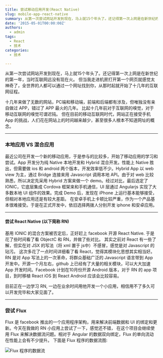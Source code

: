 ```yaml
---
title: 尝试移动应用开发(React Native)
slug: mobile-app-react-native
summary: 从第一次尝试网站开发到现在，马上就15个年头了。还记得第一次上网是在新世纪的第一年，当时互联网远没有现在火。但当我走进机房打开第一个网页就感觉太神奇了，全世界的人都可以通过一个网址找到你，从那时起就开始了十几年的互联网征程。
date: '2015-05-01T00:00:00Z'
authors:
  - admin
tags:
  - React
  - 技术
categories:
  - 技术

---
```


从第一次尝试网站开发到现在，马上就15个年头了。还记得第一次上网是在新世纪的第一年，当时互联网远没有现在火。
但当我走进机房打开第一个网页就感觉太神奇了，全世界的人都可以通过一个网址找到你，从那时起就开始了十几年的互联网征程。

十几年来做了无数的网站，PC端和移动端，前端和后端都有涉及，但唯独没有亲自做过 APP，错过了 APP 最火的几年。
比起十几年前对于互联网的嗅觉，对于移动互联网的嗅觉可谓迟钝。
但在目前的移动互联网时代，网站正在接受手机 App 的挑战，人们花在网站上的时间越来越少，甚至很多人根本不知道网址的概念。

---

### 本地应用 VS 混合应用

最近公司在开发一个新的移动应用，于是参与的比较多，开始了移动应用的学习和尝试。App 开发分为纯 Native 本地开发和 Hybrid 混合开发。性能上 Native 胜出，但需要做 ios 和 android 两个版本，开发效率低不少。Hybrid App 以 web view 为主，通过 Bridge 连接来用 Javascript 调用本地 API。由于对 web 比较熟悉，所以决定先采用 Hybrid 方案来做一个 demo。经过对比，最后选定了 IONIC，它底层集成 Cordova 框架来和手机通信，UI 层通过 Angularjs 实现了大多数本地 UI 组件的效果。完成 Demo 后，发现在 iPhone 上运行基本能够接受，但相对本地应用还是有较大差距。
在安卓手机上卡顿比较严重，作为一个产品基本很难接受。于是在正式开发中，依旧选择两拨人分别开发 iphone 和安卓应用。

<!-- more -->

---

#### 尝试 React Native (以下简称 RN)

基用 IONIC 的混合方案被否定后，正好赶上 facebook 开源 React Native. 于是花了些时间看了看 ObjectC 和 RN，并做了些对比。
其实之前对 React 有一些了解，但实在对 JSX 的写法（将 xml 置于 js中）不感冒，感觉是对 Javascript 的玷污。
这次多花了一点时间详细看了看 React，觉得其模块化思想其实相当好。RN 是对 App 写法上的一次革命，将群众基础广泛的 Javascript
语言带到 App 开发中。开源一个月左右，github 上已经有了大量的相关模块，可以大大加速 App 开发时间。Facebook 计划在10月份开源 Android
版本，对于 RN 的 app 项目，到时移植 React iOS 到 React Android 应该会比较容易。

目前正在一边学习 RN, 一边在业余时间用他开发一个小应用，相信用不了多久可以开发完毕和大家见面了。

---

### 尝试 Flux

Flux 是 facebook 推出的一个应用程序架构，用来解决前端数据和 UI 的绑定和更新。今天在我做的 RN 小应用上尝试了一下，感觉还不错，
在这个项目会继续使用 Flux 来解决数据流问题。相对于 Angular 的数据双向绑定，Flux 的单向流动在性能上会有不少提升。
下面是 Flux 程序的数据流图:

![Flux 程序的数据流](https://cloud.githubusercontent.com/assets/4622233/7428533/b362c9ac-f024-11e4-862b-16ed78134eb7.png)
